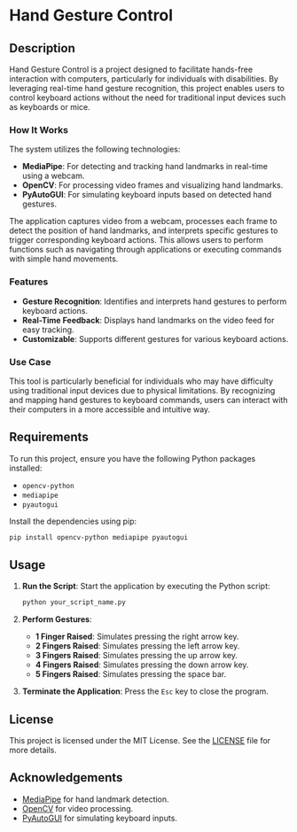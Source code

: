 # Hand Gesture Control

## Description

Hand Gesture Control is a project designed to facilitate hands-free interaction with computers, particularly for individuals with disabilities. By leveraging real-time hand gesture recognition, this project enables users to control keyboard actions without the need for traditional input devices such as keyboards or mice.

### How It Works

The system utilizes the following technologies:

- **MediaPipe**: For detecting and tracking hand landmarks in real-time using a webcam.
- **OpenCV**: For processing video frames and visualizing hand landmarks.
- **PyAutoGUI**: For simulating keyboard inputs based on detected hand gestures.

The application captures video from a webcam, processes each frame to detect the position of hand landmarks, and interprets specific gestures to trigger corresponding keyboard actions. This allows users to perform functions such as navigating through applications or executing commands with simple hand movements.

### Features

- **Gesture Recognition**: Identifies and interprets hand gestures to perform keyboard actions.
- **Real-Time Feedback**: Displays hand landmarks on the video feed for easy tracking.
- **Customizable**: Supports different gestures for various keyboard actions.

### Use Case

This tool is particularly beneficial for individuals who may have difficulty using traditional input devices due to physical limitations. By recognizing and mapping hand gestures to keyboard commands, users can interact with their computers in a more accessible and intuitive way.

## Requirements

To run this project, ensure you have the following Python packages installed:

- `opencv-python`
- `mediapipe`
- `pyautogui`

Install the dependencies using pip:

```bash
pip install opencv-python mediapipe pyautogui
```

## Usage

1. **Run the Script**: Start the application by executing the Python script:

    ```bash
    python your_script_name.py
    ```

2. **Perform Gestures**:
    - **1 Finger Raised**: Simulates pressing the right arrow key.
    - **2 Fingers Raised**: Simulates pressing the left arrow key.
    - **3 Fingers Raised**: Simulates pressing the up arrow key.
    - **4 Fingers Raised**: Simulates pressing the down arrow key.
    - **5 Fingers Raised**: Simulates pressing the space bar.

3. **Terminate the Application**: Press the `Esc` key to close the program.

## License

This project is licensed under the MIT License. See the [LICENSE](LICENSE) file for more details.

## Acknowledgements

- [MediaPipe](https://mediapipe.dev/) for hand landmark detection.
- [OpenCV](https://opencv.org/) for video processing.
- [PyAutoGUI](https://pyautogui.readthedocs.io/en/latest/) for simulating keyboard inputs.

